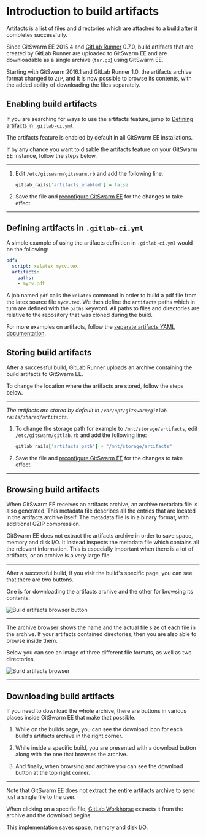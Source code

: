 # Introduction to build artifacts

Artifacts is a list of files and directories which are attached to a build
after it completes successfully.

Since GitSwarm EE 2015.4 and [GitLab Runner] 0.7.0, build artifacts that are
created by GitLab Runner are uploaded to GitSwarm EE and are downloadable
as a single archive (`tar.gz`) using GitSwarm EE.

Starting with GitSwarm 2016.1 and GitLab Runner 1.0, the artifacts archive
format changed to `ZIP`, and it is now possible to browse its contents,
with the added ability of downloading the files separately.

## Enabling build artifacts

If you are searching for ways to use the artifacts feature, jump to
[Defining artifacts in
`.gitlab-ci.yml`](#defining-artifacts-in-gitlab-ciyml).

The artifacts feature is enabled by default in all GitSwarm EE
installations.

If by any chance you want to disable the artifacts feature on your GitSwarm
EE instance, follow the steps below.

---

1. Edit `/etc/gitswarm/gitswarm.rb` and add the following line:

    ```ruby
    gitlab_rails['artifacts_enabled'] = false
    ```

1. Save the file and [reconfigure GitSwarm EE] for the changes to take
   effect.

---

## Defining artifacts in `.gitlab-ci.yml`

A simple example of using the artifacts definition in `.gitlab-ci.yml`
would be the following:

```yaml
pdf:
  script: xelatex mycv.tex
  artifacts:
    paths:
    - mycv.pdf
```

A job named `pdf` calls the `xelatex` command in order to build a pdf file
from the latex source file `mycv.tex`. We then define the `artifacts` paths
which in turn are defined with the `paths` keyword. All paths to files and
directories are relative to the repository that was cloned during the
build.

For more examples on artifacts, follow the
[separate artifacts YAML documentation](../yaml/README.md#artifacts).

## Storing build artifacts

After a successful build, GitLab Runner uploads an archive containing the
build artifacts to GitSwarm EE.

To change the location where the artifacts are stored, follow the steps
below.

---

_The artifacts are stored by default in
`/var/opt/gitswarm/gitlab-rails/shared/artifacts`._

1.  To change the storage path for example to `/mnt/storage/artifacts`,
    edit `/etc/gitswarm/gitlab.rb` and add the following line:

    ```ruby
    gitlab_rails['artifacts_path'] = "/mnt/storage/artifacts"
    ```

1.  Save the file and [reconfigure GitSwarm EE] for the changes to take
    effect.

---

## Browsing build artifacts

When GitSwarm EE receives an artifacts archive, an archive metadata file is
also generated. This metadata file describes all the entries that are
located in the artifacts archive itself. The metadata file is in a binary
format, with additional GZIP compression.

GitSwarm EE does not extract the artifacts archive in order to save space,
memory and disk I/O. It instead inspects the metadata file which contains
all the relevant information. This is especially important when there is a
lot of artifacts, or an archive is a very large file.

---

After a successful build, if you visit the build's specific page, you can
see that there are two buttons.

One is for downloading the artifacts archive and the other for browsing its
contents.

![Build artifacts browser button](img/build_artifacts_browser_button.png)

---

The archive browser shows the name and the actual file size of each file in
the archive. If your artifacts contained directories, then you are also
able to browse inside them.

Below you can see an image of three different file formats, as well as two
directories.

![Build artifacts browser](img/build_artifacts_browser.png)

---

## Downloading build artifacts

If you need to download the whole archive, there are buttons in various
places inside GitSwarm EE that make that possible.

1. While on the builds page, you can see the download icon for each build's
   artifacts archive in the right corner.

1. While inside a specific build, you are presented with a download button
   along with the one that browses the archive.

1. And finally, when browsing and archive you can see the download button at
   the top right corner.

---

Note that GitSwarm EE does not extract the entire artifacts archive to send
just a single file to the user.

When clicking on a specific file, [GitLab Workhorse] extracts it from the
archive and the download begins.

This implementation saves space, memory and disk I/O.

[gitlab runner]: https://gitlab.com/gitlab-org/gitlab-ci-multi-runner "GitLab Runner repository"
[reconfigure GitSwarm EE]: ../../administration/restart_gitlab.md "How to restart GitSwarm EE documentation"
[restart GitSwarm EE]: ../../administration/restart_gitlab.md "How to restart GitSwarm EE documentation"
[gitlab workhorse]: https://gitlab.com/gitlab-org/gitlab-workhorse "GitLab Workhorse repository"
